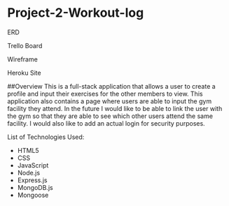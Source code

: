 # Project-2-Workout-log
<p>ERD</p>
<p>Trello Board</p>
<p>Wireframe</p>
<p>Heroku Site</p>

##Overview
This is a full-stack application that allows a user to create a profile and input their exercises for the other members to view. This application also contains a page where users are able to input the gym facility they attend. In the future I would like to be able to link the user with the gym so that they are able to see which other users attend the same facility. I would also like to add an actual login for security purposes. 

List of Technologies Used:
* HTML5
* CSS
* JavaScript
* Node.js
* Express.js
* MongoDB.js
* Mongoose
